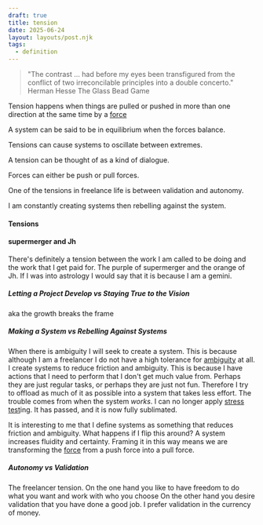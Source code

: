 ```yaml
---
draft: true
title: tension
date: 2025-06-24
layout: layouts/post.njk
tags: 
  - definition
---
```



> "The contrast … had before my eyes been transfigured from the conflict of two irreconcilable principles into a double concerto."
> Herman Hesse
> The Glass Bead Game

Tension happens when things are pulled or pushed in more than one direction at the same time by a [force](force.md)

A system can be said to be in equilibrium when the forces balance.

Tensions can cause systems to oscillate between extremes. 

A tension can be thought of as a kind of dialogue. 

Forces can either be push or pull forces. 

One of the tensions in freelance life is between validation and autonomy. 

I am constantly creating systems then rebelling against the system. 



#### Tensions

#### supermerger and Jh
There's definitely a tension between the work I am called to be doing and the work that I get paid for. 
The purple of supermerger and the orange of Jh.
If I was into astrology I would say that it is because I am a gemini.

##### Letting a Project Develop vs Staying True to the Vision
aka the growth breaks the frame

##### Making a System vs Rebelling Against Systems
When there is ambiguity I will seek to create a system. This is because although I am a freelancer I do not have a high tolerance for [ambiguity](ambiguity.md) at all.
I create systems to reduce friction and ambiguity. This is because I have actions that I need to perform that I don't get much value from. Perhaps they are just regular tasks, or perhaps they are just not fun.
Therefore I try to offload as much of it as possible into a system that takes less effort. 
The trouble comes from when the system *works*. I can no longer apply [stress test](stress%20test.md)ing. It has passed, and it is now fully sublimated. 

It is interesting to me that I define systems as something that reduces friction and ambiguity. What happens if I flip this around? A system increases fluidity and certainty. Framing it in this way means we are transforming the [force](force.md) from a push force into a pull force. 

#####  Autonomy vs Validation
The freelancer tension.
On the one hand you like to have freedom to do what you want and work with who you choose
On the other hand you desire validation that you have done a good job. I prefer validation in the currency of money.